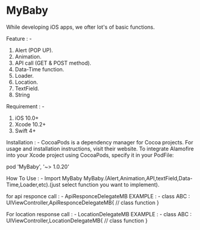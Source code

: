 # MyBaby

While developing iOS apps, we ofter lot's of basic functions.

Feature : -
1. Alert (POP UP).
2. Animation.
3. API call (GET & POST method).
4. Data-Time function.
5. Loader.
6. Location.
7. TextField.
8. String


Requirement : - 
1. iOS 10.0+
2. Xcode 10.2+
3. Swift 4+


Installation : -
CocoaPods is a dependency manager for Cocoa projects. For usage and installation instructions, visit their website. To integrate Alamofire into your Xcode project using CocoaPods, specify it in your PodFile:

pod 'MyBaby',  '~> 1.0.20'

How To Use : -
Import MyBaby
MyBaby.(Alert,Animation,API,textField,Data-Time,Loader,etc).(just select function you want to implement).

for api responce call  : -  ApiResponceDelegateMB
EXAMPLE : - 
class ABC : UIViewController,ApiResponceDelegateMB{
// class function
}

For location response call : - LocationDelegateMB
EXAMPLE : -
class ABC : UIViewController,LocationDelegateMB{
// class function
}
